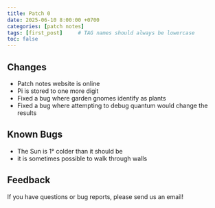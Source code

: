 ```yaml
---
title: Patch 0
date: 2025-06-10 8:00:00 +0700
categories: [patch notes]
tags: [first_post]     # TAG names should always be lowercase
toc: false
---
```

## Changes
- Patch notes website is online
- Pi is stored to one more digit
- Fixed a bug where garden gnomes identify as plants
- Fixed a bug where attempting to debug quantum would change the results

## Known Bugs
- The Sun is 1° colder than it should be
- it is sometimes possible to walk through walls

## Feedback
If you have questions or bug reports, please send us an email!
